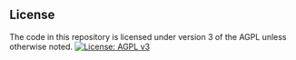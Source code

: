 ## License
The code in this repository is licensed under version 3 of the AGPL unless otherwise noted.
[![License: AGPL v3](https://img.shields.io/badge/License-AGPL%20v3-blue.svg)](https://www.gnu.org/licenses/agpl-3.0)  